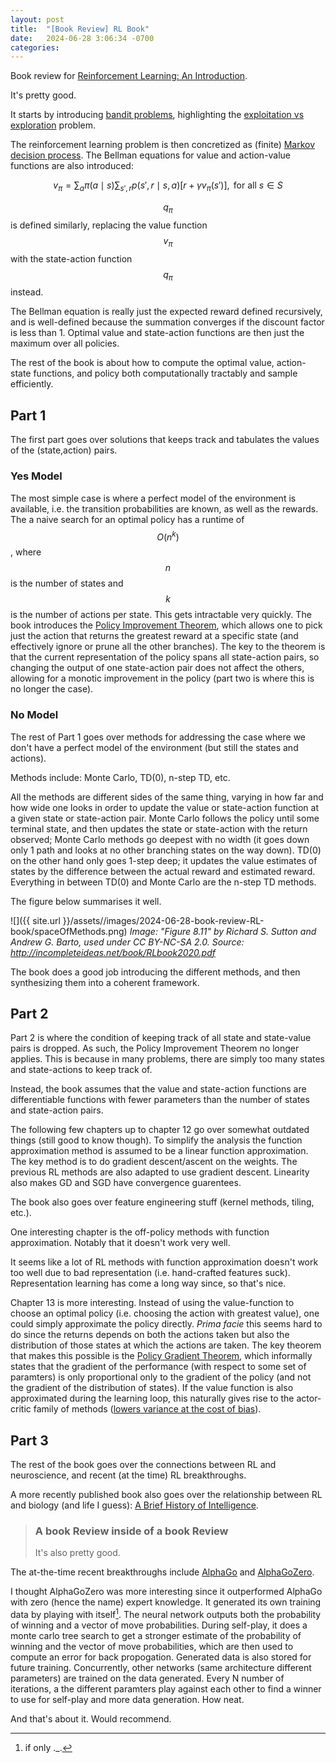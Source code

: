 ```yaml
---
layout: post
title:  "[Book Review] RL Book" 
date:   2024-06-28 3:06:34 -0700
categories: 
---
```


Book review for [Reinforcement Learning: An Introduction](http://incompleteideas.net/book/the-book.html).

It's pretty good.

It starts by introducing [bandit problems](https://en.wikipedia.org/wiki/Multi-armed_bandit), highlighting the [exploitation vs exploration](https://en.wikipedia.org/wiki/Exploration-exploitation_dilemma) problem. 

The reinforcement learning problem is then concretized as (finite) [Markov decision process](https://en.wikipedia.org/wiki/Markov_decision_process).
The Bellman equations for value and action-value functions are also introduced:

$$v_\pi = \sum_a \pi(a\mid s) \sum_{s',r} p(s',r \mid s,a) [r + \gamma v_\pi(s')], \, \text{ for all } s \in S$$

$$q_\pi$$ is defined similarly, replacing the value function $$v_\pi$$ with the state-action function $$q_\pi$$ instead.

The Bellman equation is really just the expected reward defined recursively, and is well-defined because the summation converges if the discount factor is less than 1.
Optimal value and state-action functions are then just the maximum over all policies. 

The rest of the book is about how to compute the optimal value, action-state functions, and policy both computationally tractably and sample efficiently. 

## Part 1
The first part goes over solutions that keeps track and tabulates the values of the (state,action) pairs.

### Yes Model
The most simple case is where a perfect model of the environment is available, i.e. the transition probabilities are known, as well as the rewards. 
The a naive search for an optimal policy has a runtime of $$O(n^k)$$, where $$n$$ is the number of states and $$k$$ is the number of actions per state. This gets intractable very quickly.
The book introduces the [Policy Improvement Theorem](http://incompleteideas.net/book/ebook/node42.html), which allows one to pick just the action that returns the greatest reward at a specific state (and effectively ignore or prune all the other branches). The key to the theorem is that the current representation of the policy spans all state-action pairs, so changing the output of one state-action pair does not affect the others, allowing for a monotic improvement in the policy (part two is where this is no longer the case).

### No Model
The rest of Part 1 goes over methods for addressing the case where we don't have a perfect model of the environment (but still the states and actions).

Methods include: Monte Carlo, TD(0), n-step TD, etc.

All the methods are different sides of the same thing, varying in how far and how wide one looks in order to update the value or state-action function at a given state or state-action pair.
Monte Carlo follows the policy until some terminal state, and then updates the state or state-action with the return observed; Monte Carlo methods go deepest with no width (it goes down only 1 path and looks at no other branching states on the way down). TD(0) on the other hand only goes 1-step deep; it updates the value estimates of states by the difference between the actual reward and estimated reward. Everything in between TD(0) and Monte Carlo are the n-step TD methods.

The figure below summarises it well.

![]({{ site.url }}/assets//images/2024-06-28-book-review-RL-book/spaceOfMethods.png)
*Image: "Figure 8.11" by Richard S. Sutton and Andrew G. Barto, used under CC BY-NC-SA 2.0. Source: <http://incompleteideas.net/book/RLbook2020.pdf>*

The book does a good job introducing the different methods, and then synthesizing them into a coherent framework.

## Part 2
Part 2 is where the condition of keeping track of all state and state-value pairs is dropped. As such, the Policy Improvement Theorem no longer applies. This is because in many problems, there are simply too many states and state-actions to keep track of.

Instead, the book assumes that the value and state-action functions are differentiable functions with fewer parameters than the number of states and state-action pairs. 

The following few chapters up to chapter 12 go over somewhat outdated things (still good to know though). To simplify the analysis the function approximation method is assumed to be a linear function approximation. The key method is to do gradient descent/ascent on the weights. The previous RL methods are also adapted to use gradient descent. Linearity also makes GD and SGD have convergence guarentees. 

The book also goes over feature engineering stuff (kernel methods, tiling, etc.). 

One interesting chapter is the off-policy methods with function approximation. Notably that it doesn't work very well.

It seems like a lot of RL methods with function approximation doesn't work too well due to bad representation (i.e. hand-crafted features suck). Representation learning has come a long way since, so that's nice. 

Chapter 13 is more interesting. Instead of using the value-function to choose an optimal policy (i.e. choosing the action with greatest value), one could simply approximate the policy directly. *Prima facie* this seems hard to do since the returns depends on both the actions taken but also the distribution of those states at which the actions are taken. The key theorem that makes this possible is the [Policy Gradient Theorem](https://lilianweng.github.io/posts/2018-04-08-policy-gradient/#proof-of-policy-gradient-theorem), which informally states that the gradient of the performance (with respect to some set of paramters) is only proportional only to the gradient of the policy (and not the gradient of the distribution of states). If the value function is also approximated during the learning loop, this naturally gives rise to the actor-critic family of methods ([lowers variance at the cost of bias](https://en.wikipedia.org/wiki/Bias–variance_tradeoff)).

## Part 3
The rest of the book goes over the connections between RL and neuroscience, and recent (at the time) RL breakthroughs.

A more recently published book also goes over the relationship between RL and biology (and life I guess): [A Brief History of Intelligence](https://www.amazon.com/Brief-History-Intelligence-Humans-Breakthroughs/dp/0063286343). 
> ### A book Review inside of a book Review
> It's also pretty good.

The at-the-time recent breakthroughs include [AlphaGo](https://www.nature.com/articles/nature16961) and [AlphaGoZero](https://www.nature.com/articles/nature24270).

I thought AlphaGoZero was more interesting since it outperformed AlphaGo with zero (hence the name) expert knowledge. It generated its own training data by playing with itself[^1]. The neural network outputs both the probability of winning and a vector of move probabilities. During self-play, it does a monte carlo tree search to get a stronger estimate of the probability of winning and the vector of move probabilities, which are then used to compute an error for back propogation. Generated data is also stored for future training. Concurrently, other networks (same architecture different parameters) are trained on the data generated. Every N number of iterations, a the different paramters play against each other to find a winner to use for self-play and more data generation. How neat.

And that's about it. Would recommend. 

[^1]: if only ._.